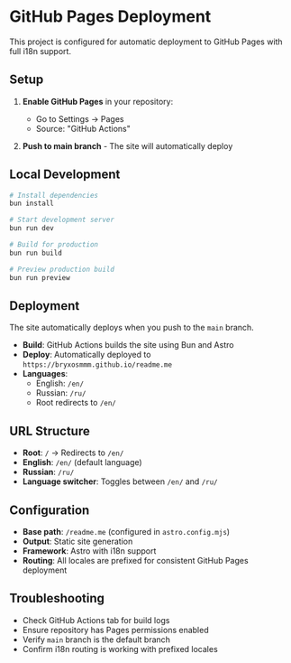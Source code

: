 # GitHub Pages Deployment

This project is configured for automatic deployment to GitHub Pages with full i18n support.

## Setup

1. **Enable GitHub Pages** in your repository:
   - Go to Settings → Pages
   - Source: "GitHub Actions"

2. **Push to main branch** - The site will automatically deploy

## Local Development

```bash
# Install dependencies
bun install

# Start development server
bun run dev

# Build for production
bun run build

# Preview production build
bun run preview
```

## Deployment

The site automatically deploys when you push to the `main` branch.

- **Build**: GitHub Actions builds the site using Bun and Astro
- **Deploy**: Automatically deployed to `https://bryxosmmm.github.io/readme.me`
- **Languages**: 
  - English: `/en/`
  - Russian: `/ru/`
  - Root redirects to `/en/`

## URL Structure

- **Root**: `/` → Redirects to `/en/`
- **English**: `/en/` (default language)
- **Russian**: `/ru/`
- **Language switcher**: Toggles between `/en/` and `/ru/`

## Configuration

- **Base path**: `/readme.me` (configured in `astro.config.mjs`)
- **Output**: Static site generation
- **Framework**: Astro with i18n support
- **Routing**: All locales are prefixed for consistent GitHub Pages deployment

## Troubleshooting

- Check GitHub Actions tab for build logs
- Ensure repository has Pages permissions enabled
- Verify `main` branch is the default branch
- Confirm i18n routing is working with prefixed locales
